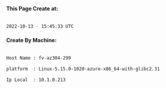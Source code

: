 
   
#### This Page Create at:

```bash

2022-10-13 - 15:45:33 UTC

```

#### Create By Machine:

```bash

Host Name : fv-az304-299

platform  : Linux-5.15.0-1020-azure-x86_64-with-glibc2.31

Ip Local  : 10.1.0.213

```

